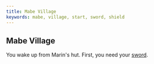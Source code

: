 ```yaml
---
title: Mabe Village
keywords: mabe, village, start, sword, shield
---
```


## Mabe Village
You wake up from Marin's hut. First, you need your [sword](01-find/01-sword.md).
